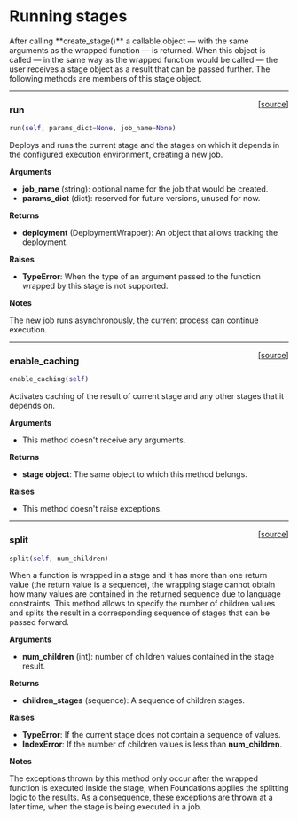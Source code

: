 <h1>Running stages</h1>
After calling **create_stage()** a callable object &mdash; with the same arguments as the wrapped function &mdash; is returned. When this object is called &mdash; in the same way as the wrapped function would be called &mdash; the user receives a stage object as a result that can be passed further. The following methods are members of this stage object.

----

<span style="float:right;">[[source]](https://github.com/DeepLearnI/foundations/blob/master/foundations/stage_connector_wrapper.py#L81)</span>

### run


```python
run(self, params_dict=None, job_name=None)
```



Deploys and runs the current stage and the stages on which it depends in the configured execution
environment, creating a new job.

__Arguments__

- __job_name__ (string): optional name for the job that would be created.
- __params_dict__ (dict): reserved for future versions, unused for now.

__Returns__

- __deployment__ (DeploymentWrapper): An object that allows tracking the deployment.

__Raises__

- __TypeError__: When the type of an argument passed to the function wrapped by this stage is not supported.

__Notes__

The new job runs asynchronously, the current process can continue execution.


----

<span style="float:right;">[[source]](https://github.com/DeepLearnI/foundations/blob/master/foundations/stage_connector_wrapper.py#L57)</span>

### enable_caching


```python
enable_caching(self)
```



Activates caching of the result of current stage and any other stages that it depends on.

__Arguments__

- This method doesn't receive any arguments.

__Returns__

- __stage object__: The same object to which this method belongs.

__Raises__

- This method doesn't raise exceptions.


----

<span style="float:right;">[[source]](https://github.com/DeepLearnI/foundations/blob/master/foundations/stage_connector_wrapper.py#L141)</span>

### split


```python
split(self, num_children)
```



When a function is wrapped in a stage and it has more than one return value (the return value
is a sequence), the wrapping stage cannot obtain how many values are contained in the returned
sequence due to language constraints. This method allows to specify the number of children values
and splits the result in a corresponding sequence of stages that can be passed forward.

__Arguments__

- __num_children__ (int): number of children values contained in the stage result.

__Returns__

- __children_stages__ (sequence): A sequence of children stages.

__Raises__

- __TypeError__: If the current stage does not contain a sequence of values.
- __IndexError__: If the number of children values is less than __num_children__.

__Notes__

The exceptions thrown by this method only occur after the wrapped function is executed inside the
stage, when Foundations applies the splitting logic to the results. As a consequence,
these exceptions are thrown at a later time, when the stage is being executed in a job.


